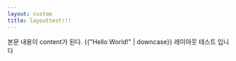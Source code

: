 ```yaml
---
layout: custom
title: layouttest!!!
---
```


본문 내용이 content가 된다.
{{"Hello World!" | downcase}}
레이아웃 테스트 입니다
